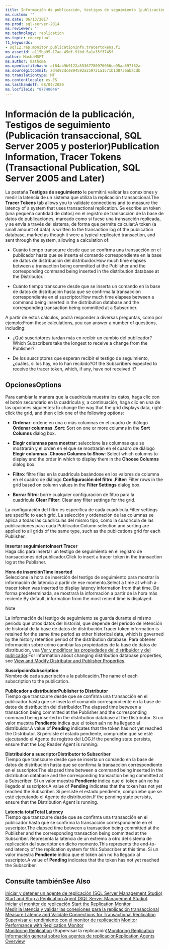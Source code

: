 ```yaml
---
title: Información de publicación, testigos de seguimiento (publicación transaccional, SQL Server 2005 y versiones posteriores) | Microsoft Docs
ms.custom: ''
ms.date: 06/13/2017
ms.prod: sql-server-2014
ms.reviewer: ''
ms.technology: replication
ms.topic: conceptual
f1_keywords:
- sql12.rep.monitor.publicationinfo.tracertokens.f1
ms.assetid: a115ba95-17ae-45df-91bd-5a1a35f3745f
author: MashaMSFT
ms.author: mathoma
ms.openlocfilehash: af84ab9b9122a55367780976056ce95aa597f62a
ms.sourcegitcommit: ad4d92dce894592a259721a1571b1d8736abacdb
ms.translationtype: MT
ms.contentlocale: es-ES
ms.lasthandoff: 08/04/2020
ms.locfileid: "87748046"
---
```

# <a name="publication-information-tracer-tokens-transactional-publication-sql-server-2005-and-later"></a><span data-ttu-id="9cc63-102">Información de la publicación, Testigos de seguimiento (Publicación transaccional, SQL Server 2005 y posterior)</span><span class="sxs-lookup"><span data-stu-id="9cc63-102">Publication Information, Tracer Tokens (Transactional Publication, SQL Server 2005 and Later)</span></span>
  <span data-ttu-id="9cc63-103"> La pestaña **Testigos de seguimiento** le permitirá validar las conexiones y medir la latencia de un sistema que utiliza la replicación transaccional.</span><span class="sxs-lookup"><span data-stu-id="9cc63-103">The **Tracer Tokens** tab allows you to validate connections and to measure the latency of a system that uses transactional replication.</span></span> <span data-ttu-id="9cc63-104">Se escribe un token (una pequeña cantidad de datos) en el registro de transacción de la base de datos de publicaciones, marcado como si fuese una transacción replicada, y se envía a través del sistema, de forma que permite calcular:</span><span class="sxs-lookup"><span data-stu-id="9cc63-104">A token (a small amount of data) is written to the transaction log of the publication database, marked as though it were a typical replicated transaction, and sent through the system, allowing a calculation of:</span></span>  
  
-   <span data-ttu-id="9cc63-105">Cuánto tiempo transcurre desde que se confirma una transacción en el publicador hasta que se inserta el comando correspondiente en la base de datos de distribución del distribuidor.</span><span class="sxs-lookup"><span data-stu-id="9cc63-105">How much time elapses between a transaction being committed at the Publisher and the corresponding command being inserted in the distribution database at the Distributor.</span></span>  
  
-   <span data-ttu-id="9cc63-106">Cuánto tiempo transcurre desde que se inserta un comando en la base de datos de distribución hasta que se confirma la transacción correspondiente en el suscriptor.</span><span class="sxs-lookup"><span data-stu-id="9cc63-106">How much time elapses between a command being inserted in the distribution database and the corresponding transaction being committed at a Subscriber.</span></span>  
  
 <span data-ttu-id="9cc63-107">A partir de estos cálculos, podrá responder a diversas preguntas, como por ejemplo:</span><span class="sxs-lookup"><span data-stu-id="9cc63-107">From these calculations, you can answer a number of questions, including:</span></span>  
  
-   <span data-ttu-id="9cc63-108">¿Qué suscriptores tardan más en recibir un cambio del publicador?</span><span class="sxs-lookup"><span data-stu-id="9cc63-108">Which Subscribers take the longest to receive a change from the Publisher?</span></span>  
  
-   <span data-ttu-id="9cc63-109">De los suscriptores que esperan recibir el testigo de seguimiento, ¿cuáles, si los hay, no lo han recibido?</span><span class="sxs-lookup"><span data-stu-id="9cc63-109">Of the Subscribers expected to receive the tracer token, which, if any, have not received it?</span></span>  
  
## <a name="options"></a><span data-ttu-id="9cc63-110">Opciones</span><span class="sxs-lookup"><span data-stu-id="9cc63-110">Options</span></span>  
 <span data-ttu-id="9cc63-111">Para cambiar la manera que la cuadrícula muestra los datos, haga clic con el botón secundario en la cuadrícula y, a continuación, haga clic en una de las opciones siguientes:</span><span class="sxs-lookup"><span data-stu-id="9cc63-111">To change the way that the grid displays data, right-click the grid, and then click one of the following options:</span></span>  
  
-   <span data-ttu-id="9cc63-112">**Ordenar**: ordene en una o más columnas en el cuadro de diálogo **Ordenar columnas** .</span><span class="sxs-lookup"><span data-stu-id="9cc63-112">**Sort**: Sort on one or more columns in the **Sort Columns** dialog box.</span></span>  
  
-   <span data-ttu-id="9cc63-113">**Elegir columnas para mostrar**: seleccione las columnas que se mostrarán y el orden en el que se mostrarán en el cuadro de diálogo **Elegir columnas** .</span><span class="sxs-lookup"><span data-stu-id="9cc63-113">**Choose Columns to Show**: Select which columns to display and the order in which to display them in the **Choose Columns** dialog box.</span></span>  
  
-   <span data-ttu-id="9cc63-114">**Filtro**: filtre filas en la cuadrícula basándose en los valores de columna en el cuadro de diálogo **Configuración del filtro** .</span><span class="sxs-lookup"><span data-stu-id="9cc63-114">**Filter**: Filter rows in the grid based on column values in the **Filter Settings** dialog box.</span></span>  
  
-   <span data-ttu-id="9cc63-115">**Borrar filtro**: borre cualquier configuración de filtro para la cuadrícula.</span><span class="sxs-lookup"><span data-stu-id="9cc63-115">**Clear Filter**: Clear any filter settings for the grid.</span></span>  
  
 <span data-ttu-id="9cc63-116">La configuración del filtro es específica de cada cuadrícula.</span><span class="sxs-lookup"><span data-stu-id="9cc63-116">Filter settings are specific to each grid.</span></span> <span data-ttu-id="9cc63-117">La selección y ordenación de las columnas se aplica a todas las cuadrículas del mismo tipo, como la cuadrícula de las publicaciones para cada Publicador.</span><span class="sxs-lookup"><span data-stu-id="9cc63-117">Column selection and sorting are applied to all grids of the same type, such as the publications grid for each Publisher.</span></span>  
  
 <span data-ttu-id="9cc63-118">**Insertar seguimiento**</span><span class="sxs-lookup"><span data-stu-id="9cc63-118">**Insert Tracer**</span></span>  
 <span data-ttu-id="9cc63-119">Haga clic para insertar un testigo de seguimiento en el registro de transacciones del publicador.</span><span class="sxs-lookup"><span data-stu-id="9cc63-119">Click to insert a tracer token in the transaction log at the Publisher.</span></span>  
  
 <span data-ttu-id="9cc63-120">**Hora de inserción**</span><span class="sxs-lookup"><span data-stu-id="9cc63-120">**Time inserted**</span></span>  
 <span data-ttu-id="9cc63-121">Seleccione la hora de inserción del testigo de seguimiento para mostrar la información de latencia a partir de ese momento.</span><span class="sxs-lookup"><span data-stu-id="9cc63-121">Select a time at which a tracer token was inserted to display latency information from that time.</span></span> <span data-ttu-id="9cc63-122">De forma predeterminada, se mostrará la información a partir de la hora más reciente.</span><span class="sxs-lookup"><span data-stu-id="9cc63-122">By default, information from the most recent time is displayed.</span></span>  
  
> [!NOTE]  
>  <span data-ttu-id="9cc63-123">La información del testigo de seguimiento se guarda durante el mismo período que otros datos del historial, que depende del período de retención de historial de la base de datos de distribución.</span><span class="sxs-lookup"><span data-stu-id="9cc63-123">Tracer token information is retained for the same time period as other historical data, which is governed by the history retention period of the distribution database.</span></span> <span data-ttu-id="9cc63-124">Para obtener información sobre cómo cambiar las propiedades de la base de datos de distribución, vea [Ver y modificar las propiedades del distribuidor y del publicador](view-and-modify-distributor-and-publisher-properties.md).</span><span class="sxs-lookup"><span data-stu-id="9cc63-124">For information about changing distribution database properties, see [View and Modify Distributor and Publisher Properties](view-and-modify-distributor-and-publisher-properties.md).</span></span>  
  
 <span data-ttu-id="9cc63-125">**Suscripción**</span><span class="sxs-lookup"><span data-stu-id="9cc63-125">**Subscription**</span></span>  
 <span data-ttu-id="9cc63-126">Nombre de cada suscripción a la publicación.</span><span class="sxs-lookup"><span data-stu-id="9cc63-126">The name of each subscription to the publication.</span></span>  
  
 <span data-ttu-id="9cc63-127">**Publicador a distribuidor**</span><span class="sxs-lookup"><span data-stu-id="9cc63-127">**Publisher to Distributor**</span></span>  
 <span data-ttu-id="9cc63-128">Tiempo que transcurre desde que se confirma una transacción en el publicador hasta que se inserta el comando correspondiente en la base de datos de distribución del distribuidor.</span><span class="sxs-lookup"><span data-stu-id="9cc63-128">The elapsed time between a transaction being committed at the Publisher and the corresponding command being inserted in the distribution database at the Distributor.</span></span> <span data-ttu-id="9cc63-129">Si un valor muestra **Pendiente** indica que el token aún no ha llegado al distribuidor.</span><span class="sxs-lookup"><span data-stu-id="9cc63-129">A value of **Pending** indicates that the token has not yet reached the Distributor.</span></span> <span data-ttu-id="9cc63-130">Si persiste el estado pendiente, compruebe que se esté ejecutando el Agente de registro del LOG.</span><span class="sxs-lookup"><span data-stu-id="9cc63-130">If the pending state persists, ensure that the Log Reader Agent is running.</span></span>  
  
 <span data-ttu-id="9cc63-131">**Distribuidor a suscriptor**</span><span class="sxs-lookup"><span data-stu-id="9cc63-131">**Distributor to Subscriber**</span></span>  
 <span data-ttu-id="9cc63-132">Tiempo que transcurre desde que se inserta un comando en la base de datos de distribución hasta que se confirma la transacción correspondiente en el suscriptor.</span><span class="sxs-lookup"><span data-stu-id="9cc63-132">The elapsed time between a command being inserted in the distribution database and the corresponding transaction being committed at a Subscriber.</span></span> <span data-ttu-id="9cc63-133">Si un valor muestra **Pendiente** indica que el token aún no ha llegado al suscriptor.</span><span class="sxs-lookup"><span data-stu-id="9cc63-133">A value of **Pending** indicates that the token has not yet reached the Subscriber.</span></span> <span data-ttu-id="9cc63-134">Si persiste el estado pendiente, compruebe que se esté ejecutando el Agente de distribución.</span><span class="sxs-lookup"><span data-stu-id="9cc63-134">If the pending state persists, ensure that the Distribution Agent is running.</span></span>  
  
 <span data-ttu-id="9cc63-135">**Latencia total**</span><span class="sxs-lookup"><span data-stu-id="9cc63-135">**Total Latency**</span></span>  
 <span data-ttu-id="9cc63-136">Tiempo que transcurre desde que se confirma una transacción en el publicador hasta que se confirma la transacción correspondiente en el suscriptor.</span><span class="sxs-lookup"><span data-stu-id="9cc63-136">The elapsed time between a transaction being committed at the Publisher and the corresponding transaction being committed at the Subscriber.</span></span> <span data-ttu-id="9cc63-137">Representa la latencia de un extremo a otro del sistema de replicación del suscriptor en dicho momento.</span><span class="sxs-lookup"><span data-stu-id="9cc63-137">This represents the end-to-end latency of the replication system for this Subscriber at this time.</span></span> <span data-ttu-id="9cc63-138">Si un valor muestra **Pendiente** indica que el token aún no ha llegado al suscriptor.</span><span class="sxs-lookup"><span data-stu-id="9cc63-138">A value of **Pending** indicates that the token has not yet reached the Subscriber.</span></span>  
  
## <a name="see-also"></a><span data-ttu-id="9cc63-139">Consulte también</span><span class="sxs-lookup"><span data-stu-id="9cc63-139">See Also</span></span>  
 <span data-ttu-id="9cc63-140">[Iniciar y detener un agente de replicación &#40;SQL Server Management Studio&#41;](agents/start-and-stop-a-replication-agent-sql-server-management-studio.md) </span><span class="sxs-lookup"><span data-stu-id="9cc63-140">[Start and Stop a Replication Agent &#40;SQL Server Management Studio&#41;](agents/start-and-stop-a-replication-agent-sql-server-management-studio.md) </span></span>  
 <span data-ttu-id="9cc63-141">[Iniciar el monitor de replicación](monitor/start-the-replication-monitor.md) </span><span class="sxs-lookup"><span data-stu-id="9cc63-141">[Start the Replication Monitor](monitor/start-the-replication-monitor.md) </span></span>  
 <span data-ttu-id="9cc63-142">[Medir la latencia y validar las conexiones para la replicación transaccional](monitor/measure-latency-and-validate-connections-for-transactional-replication.md) </span><span class="sxs-lookup"><span data-stu-id="9cc63-142">[Measure Latency and Validate Connections for Transactional Replication](monitor/measure-latency-and-validate-connections-for-transactional-replication.md) </span></span>  
 <span data-ttu-id="9cc63-143">[Supervisar el rendimiento con el monitor de replicación](monitor/monitor-performance-with-replication-monitor.md) </span><span class="sxs-lookup"><span data-stu-id="9cc63-143">[Monitor Performance with Replication Monitor](monitor/monitor-performance-with-replication-monitor.md) </span></span>  
 <span data-ttu-id="9cc63-144">[Monitoring Replication](monitoring-replication.md)  (Supervisar la replicación)</span><span class="sxs-lookup"><span data-stu-id="9cc63-144">[Monitoring Replication](monitoring-replication.md) </span></span>  
 [<span data-ttu-id="9cc63-145">Información general sobre los agentes de replicación</span><span class="sxs-lookup"><span data-stu-id="9cc63-145">Replication Agents Overview</span></span>](agents/replication-agents-overview.md)  
  
  
